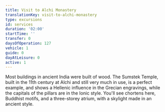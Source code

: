 ```yaml
---
title: Visit to Alchi Monastery
translationKey: visit-to-alchi-monastery
type: excursions
id: services
duration: '02:00'
startTime: ''
transfer: 0
daysOfOperation: 127
vehicle: 1
guide: 0
dayAtLeisure: 0
active: 1
---
```

Most buildings in ancient India were built of wood. The Sumstek Temple, built in the 11th century at Alchi and still very much in use, is a perfect example, and shows a Hellenic influence in the Grecian engravings, while the capitals of the pillars are in the Ionic style. You'll see chortens here, Buddhist motifs, and a three-storey atrium, with a skylight made in an ancient style.